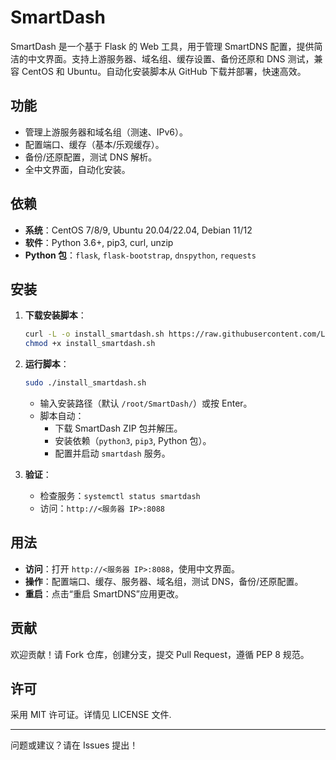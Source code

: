 # SmartDash

SmartDash 是一个基于 Flask 的 Web 工具，用于管理 SmartDNS 配置，提供简洁的中文界面。支持上游服务器、域名组、缓存设置、备份还原和 DNS 测试，兼容 CentOS 和 Ubuntu。自动化安装脚本从 GitHub 下载并部署，快速高效。

## 功能

- 管理上游服务器和域名组（测速、IPv6）。
- 配置端口、缓存（基本/乐观缓存）。
- 备份/还原配置，测试 DNS 解析。
- 全中文界面，自动化安装。

## 依赖

- **系统**：CentOS 7/8/9, Ubuntu 20.04/22.04, Debian 11/12
- **软件**：Python 3.6+, pip3, curl, unzip
- **Python 包**：`flask`, `flask-bootstrap`, `dnspython`, `requests`

## 安装

1. **下载安装脚本**：

   ```bash
   curl -L -o install_smartdash.sh https://raw.githubusercontent.com/LidaoNote/OpenCode/refs/heads/main/SmartDash/install_smartdash.sh
   chmod +x install_smartdash.sh
   ```

2. **运行脚本**：

   ```bash
   sudo ./install_smartdash.sh
   ```

   - 输入安装路径（默认 `/root/SmartDash/`）或按 Enter。
   - 脚本自动：
     - 下载 SmartDash ZIP 包并解压。
     - 安装依赖（`python3`, `pip3`, Python 包）。
     - 配置并启动 `smartdash` 服务。

3. **验证**：

   - 检查服务：`systemctl status smartdash`
   - 访问：`http://<服务器 IP>:8088`

## 用法

- **访问**：打开 `http://<服务器 IP>:8088`，使用中文界面。
- **操作**：配置端口、缓存、服务器、域名组，测试 DNS，备份/还原配置。
- **重启**：点击“重启 SmartDNS”应用更改。

## 贡献

欢迎贡献！请 Fork 仓库，创建分支，提交 Pull Request，遵循 PEP 8 规范。

## 许可

采用 MIT 许可证。详情见 LICENSE 文件.

---

问题或建议？请在 Issues 提出！